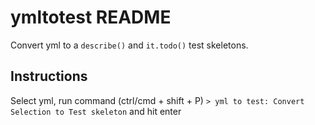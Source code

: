 # ymltotest README

Convert yml to a `describe()` and `it.todo()` test skeletons.

## Instructions

Select yml, run command (ctrl/cmd + shift + P) `> yml to test: Convert Selection to Test skeleton` and hit enter 
